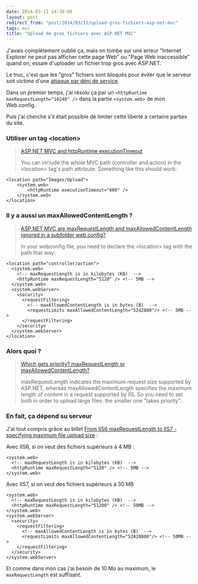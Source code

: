 ```yaml
---
date: 2014-03-11 14:38:00
layout: post
redirect_from: "post/2014/03/11/upload-gros-fichiers-asp-net-mvc"
tags: mvc
title: "Upload de gros fichiers avec ASP.NET MVC"
---
```


J'avais complètement oublié ça, mais on tombe sur une erreur "Internet
Explorer ne peut pas afficher cette page Web" ou "Page Web inaccessible" quand
on, essaie d'uploader un fichier trop gros avec ASP.NET.

Le truc, c'est que les "gros" fichiers sont bloqués pour éviter que le
serveur soit victime d'une [attaque par déni de service](http://fr.wikipedia.org/wiki/Attaque_par_déni_de_service).

Dans un premier temps, j'ai résolu ça par un `<httpRuntime
maxRequestLength="10240" />` dans la partie
`<system.web>` de mon Web.config.

Puis j'ai cherché s'il était possible de limiter cette liberté à certaine
parties du site.

### Utiliser un tag &lt;location&gt;

> [ASP.NET MVC and httpRuntime executionTimeout](http://stackoverflow.com/questions/492346/asp-net-mvc-and-httpruntime-executiontimeout/636609#636609)
> 
> You can include the whole MVC path (controller and action) in the
> &lt;location&gt; tag's path attribute. Something like this should work:

```
<location path="Images/Upload">
    <system.web>
        <httpRuntime executionTimeout="600" />
    </system.web>
</location>
```

### Il y a aussi un maxAllowedContentLength ?

> [ASP.NET MVC are maxRequestLength and maxAllowedContentLength
> ignored in a subfolder web.config?](http://stackoverflow.com/questions/8605925/asp-net-mvc-are-maxrequestlength-and-maxallowedcontentlength-ignored-in-a-subfol#11886738)
> 
> In your webconfig file, you need to declare the &lt;location&gt; tag with
> the path that way:

```
<location path="controller/action">
  <system.web>
    <!-- maxRequestLength is in kilobytes (KB)  -->
    <httpRuntime maxRequestLength="5120" /> <!-- 5MB -->
  </system.web>
  <system.webServer>
    <security>
      <requestFiltering>
        <!-- maxAllowedContentLength is in bytes (B)  -->
        <requestLimits maxAllowedContentLength="5242880"/> <!-- 5MB -->
      </requestFiltering>
    </security>
  </system.webServer>
</location>
```

### Alors quoi ?

> [Which gets priority? maxRequestLength or
> maxAllowedContentLength?](http://stackoverflow.com/questions/6327452/which-gets-priority-maxrequestlength-or-maxallowedcontentlength#6472631)
> 
> maxRequestLength indicates the maximum request size supported by ASP.NET,
> whereas maxAllowedContentLength specifies the maximum length of content in a
> request supported by IIS. So you need to set both in order to upload large
> files: the smaller one "takes priority".

### En fait, ça dépend su serveur

J'ai tout compris grâce au billet [From IIS6 maxRequestLength to IIS7 - specifying maximum file
upload size](http://weblogs.asp.net/jeffwids/archive/2009/09/24/from-iis6-maxrequestlength-to-iis7-maxallowedcontentlengthfile-specifying-maximum-file-upload-size.aspx) :

Avec IIS6, si on veut des fichiers supérieurs à 4 MB :

```
<system.web>
  <!-- maxRequestLength is in kilobytes (KB)  -->
  <httpRuntime maxRequestLength="5120" /> <!-- 5MB -->
</system.web>
```

Avec IIS7, si on veut des fichiers supérieurs à 30 MB

```
<system.web>
  <!-- maxRequestLength is in kilobytes (KB)  -->
  <httpRuntime maxRequestLength="51200" /> <!-- 50MB -->
</system.web>
<system.webServer>
  <security>
    <requestFiltering>
      <!-- maxAllowedContentLength is in bytes (B)  -->
      <requestLimits maxAllowedContentLength="52428800"/> <!-- 50MB -->
    </requestFiltering>
  </security>
</system.webServer>
```

Et comme dans mon cas j'ai besoin de 10 Mo au maximum, le
`maxRequestLength` est suffisant.
